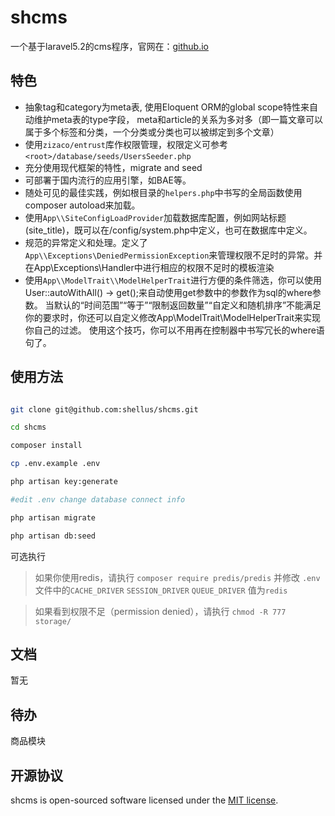 # shcms

一个基于laravel5.2的cms程序，官网在：[github.io](https://shellus.github.io/shcms)

## 特色
 - 抽象tag和category为meta表, 使用Eloquent ORM的global scope特性来自动维护meta表的type字段，
 meta和article的关系为多对多（即一篇文章可以属于多个标签和分类，一个分类或分类也可以被绑定到多个文章）
 - 使用`zizaco/entrust`库作权限管理，权限定义可参考`<root>/database/seeds/UsersSeeder.php`
 - 充分使用现代框架的特性，migrate and seed
 - 可部署于国内流行的应用引擎，如BAE等。
 - 随处可见的最佳实践，例如根目录的`helpers.php`中书写的全局函数使用composer autoload来加载。
 - 使用`App\\SiteConfigLoadProvider`加载数据库配置，例如网站标题(site_title)，既可以在<root>/config/system.php中定义，也可在数据库中定义。
 - 规范的异常定义和处理。定义了`App\\Exceptions\DeniedPermissionException`来管理权限不足时的异常。并在App\\Exceptions\Handler中进行相应的权限不足时的模板渲染
 - 使用`App\\ModelTrait\\ModelHelperTrait`进行方便的条件筛选，你可以使用User::autoWithAll() -> get();来自动使用get参数中的参数作为sql的where参数。
 当默认的“时间范围”“等于”“限制返回数量”“自定义和随机排序”不能满足你的要求时，你还可以自定义修改App\\ModelTrait\\ModelHelperTrait来实现你自己的过滤。
 使用这个技巧，你可以不用再在控制器中书写冗长的where语句了。
 

## 使用方法

```bash

git clone git@github.com:shellus/shcms.git

cd shcms

composer install

cp .env.example .env

php artisan key:generate

#edit .env change database connect info

php artisan migrate

php artisan db:seed

```

可选执行

> 如果你使用redis，请执行 `composer require predis/predis` 
并修改 `.env` 文件中的`CACHE_DRIVER` `SESSION_DRIVER` `QUEUE_DRIVER` 值为`redis`

> 如果看到权限不足（permission denied），请执行 `chmod -R 777 storage/`

## 文档

暂无

## 待办

商品模块

## 开源协议

shcms is open-sourced software licensed under the [MIT license](http://opensource.org/licenses/MIT).
